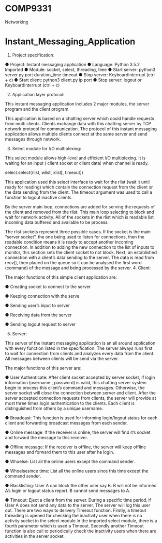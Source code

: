 # COMP9331
Networking
# Instant_Messaging_Application

1. Project specification:

● Project: Instant messaging application 
● Language: Python 3.5.2 Imported 
● Module: socket, select, threading, time 
● Start server: python3 server.py port duration_time timeout 
● Stop server: KeyboardInterrupt (ctrl + c) 
● Start client: python3 client.py ip port 
● Stop server: logout or KeyboardInterrupt (ctrl + c)

2. Application layer protocol:

This instant messaging application includes 2 major modules, the server program and the client program.

This application is based on a chatting server which could handle requests from multi clients. Clients exchange data with this chatting server by TCP network protocol for communication. The protocol of this instant messaging application allows multiple clients connect at the same server and send messages through network.

3. Select module for I/O multiplexing:

This select module allows high-level and efficient I/O multiplexing. It is waiting for an input ( client socket or client data) when channel is ready.

select.select(rlist, wlist, xlist[, timeout])

This application used this select interface to wait for the rlist (wait it until ready for reading) which contain the connection request from the client or the data sending from the client. The timeout argument was used to call a function to logout inactive clients.

By the server main loop, connections are added for serving the requests of the client and removed from the rlist. This main loop selecting to block and wait for network activity. All of the sockets in the rlist which is readable list incoming data buffered and available to be process.

The rlist sockets represent three possible cases. If the socket is the main “server socket”, the one being used to listen for connections, then the readable condition means it is ready to accept another incoming connection. In addition to adding the new connection to the list of inputs to monitor, this section sets the client socket to not block. Next, an established connection with a client’s data sending to the server. The data is read from recv(), then placed on the queue so it can be analysed the first word (command) of the message and being processed by the server. 4. Client:

The major functions of this simple client application are:

● Creating socket to connect to the server

● Keeping connection with the serve

● Sending user’s input to server

● Receiving data from the server

● Sending logout request to server

5. Server:

This server of the instant messaging application is an all around application with every function listed in the specification. The server always runs first to wait for connection from clients and analyzes every data from the client. All messages between clients will be send via the server.

The major functions of this server are:

● User Authenticate: After client socket accepted by server socket, if login information (username , password) is valid, this chatting server system begin to process this client’s command and messages. Otherwise, the server socket will close the connection between server and client. After the server accepted connection requests from clients, the server will provide at most three times login authentication to the clients. Each client is distinguished from others by a unique username.

● Broadcast: This function is used for informing login/logout status for each client and forwarding broadcast messages from each sender.

● Online message: If the receiver is online, the server will find it’s socket and forward the message to this receiver.

● Offline message: If the receiver is offline, the server will keep offline messages and forward them to this user after he login.

● Whoelse: List all the online users except the command sender.

● Whoelsesince time: List all the online users since this time except the command sender.

● Blacklisting: User A can block the other user say B. B will not be informed A’s login or logout status report. B cannot send messages to A.

● Timeout: Eject a client from the server. During a specific time period, if User A does not send any data to the server, The server will log this user out. There are two ways to delivery Timeout function. Firstly, a timeout threading is opened for checking the inactivity user when there is no activity socket in the select module.In the imported select module, there is a fourth parameter which is used a Timeout. Secondly another Timeout function is also call to periodically check the inactivity users when there are activities in the server socket.
